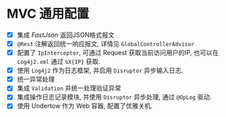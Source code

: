 # MVC 通用配置

- [x] 集成 *FastJson* 返回JSON格式报文
- [x] `@Rest` 注解返回统一响应报文, 详情见 `GlobalControllerAdvisor`
- [x] 配置了 `IpInterceptor`, 可通过 Request 获取当前访问用户的IP, 也可以在 `Log4j2.xml` 通过 `%X{IP}` 获取.
- [x] 使用 `Log4j2` 作为日志框架, 并启用 `Disruptor` 异步输入日志.
- [x] 统一异常处理
- [x] 集成 `Validation` 并统一处理验证异常
- [x] 集成操作日志记录模块, 并使用 `Disruptor` 异步处理, 通过 `@OpLog` 驱动.
- [x] 使用 Undertow 作为 Web 容器, 配置了优雅关机.
